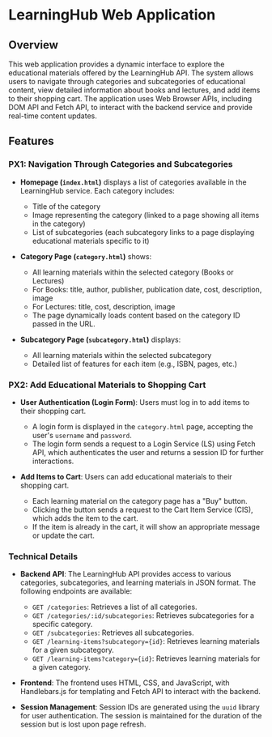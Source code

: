 # LearningHub Web Application

## Overview

This web application provides a dynamic interface to explore the educational materials offered by the LearningHub API. The system allows users to navigate through categories and subcategories of educational content, view detailed information about books and lectures, and add items to their shopping cart. The application uses Web Browser APIs, including DOM API and Fetch API, to interact with the backend service and provide real-time content updates.

## Features

### PΧ1: Navigation Through Categories and Subcategories 
- **Homepage (`index.html`)** displays a list of categories available in the LearningHub service. Each category includes:
  - Title of the category
  - Image representing the category (linked to a page showing all items in the category)
  - List of subcategories (each subcategory links to a page displaying educational materials specific to it)

- **Category Page (`category.html`)** shows:
  - All learning materials within the selected category (Books or Lectures)
  - For Books: title, author, publisher, publication date, cost, description, image
  - For Lectures: title, cost, description, image
  - The page dynamically loads content based on the category ID passed in the URL.

- **Subcategory Page (`subcategory.html`)** displays:
  - All learning materials within the selected subcategory
  - Detailed list of features for each item (e.g., ISBN, pages, etc.)

### PΧ2: Add Educational Materials to Shopping Cart 
- **User Authentication (Login Form)**: Users must log in to add items to their shopping cart.
  - A login form is displayed in the `category.html` page, accepting the user's `username` and `password`.
  - The login form sends a request to a Login Service (LS) using Fetch API, which authenticates the user and returns a session ID for further interactions.

- **Add Items to Cart**: Users can add educational materials to their shopping cart.
  - Each learning material on the category page has a "Buy" button.
  - Clicking the button sends a request to the Cart Item Service (CIS), which adds the item to the cart.
  - If the item is already in the cart, it will show an appropriate message or update the cart.

### Technical Details

- **Backend API**: The LearningHub API provides access to various categories, subcategories, and learning materials in JSON format. The following endpoints are available:
  - `GET /categories`: Retrieves a list of all categories.
  - `GET /categories/:id/subcategories`: Retrieves subcategories for a specific category.
  - `GET /subcategories`: Retrieves all subcategories.
  - `GET /learning-items?subcategory={id}`: Retrieves learning materials for a given subcategory.
  - `GET /learning-items?category={id}`: Retrieves learning materials for a given category.

- **Frontend**: The frontend uses HTML, CSS, and JavaScript, with Handlebars.js for templating and Fetch API to interact with the backend.

- **Session Management**: Session IDs are generated using the `uuid` library for user authentication. The session is maintained for the duration of the session but is lost upon page refresh.
